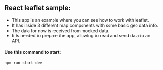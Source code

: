 ## React leaflet sample:

- This app is an example where you can see how to work with leaflet. 
- It has inside 3 different map components with some basic geo data info. 
- The data for now is received from mocked data.
- It is needed to prepare the app, allowing to read and send data to an API. 

#### Use this command to start:
```
npm run start-dev
```
